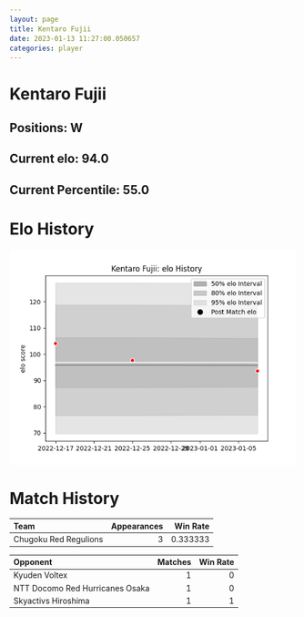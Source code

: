 ```yaml
---  
layout: page  
title: Kentaro Fujii  
date: 2023-01-13 11:27:00.050657  
categories: player  
---
```

# Kentaro Fujii

## Positions: W

## Current elo: 94.0

## Current Percentile: 55.0

# Elo History


![elo history](history_KentaroFujii.png)
# Match History


| Team                  |   Appearances |   Win Rate |
|:----------------------|--------------:|-----------:|
| Chugoku Red Regulions |             3 |   0.333333 |

| Opponent                        |   Matches |   Win Rate |
|:--------------------------------|----------:|-----------:|
| Kyuden Voltex                   |         1 |          0 |
| NTT Docomo Red Hurricanes Osaka |         1 |          0 |
| Skyactivs Hiroshima             |         1 |          1 |